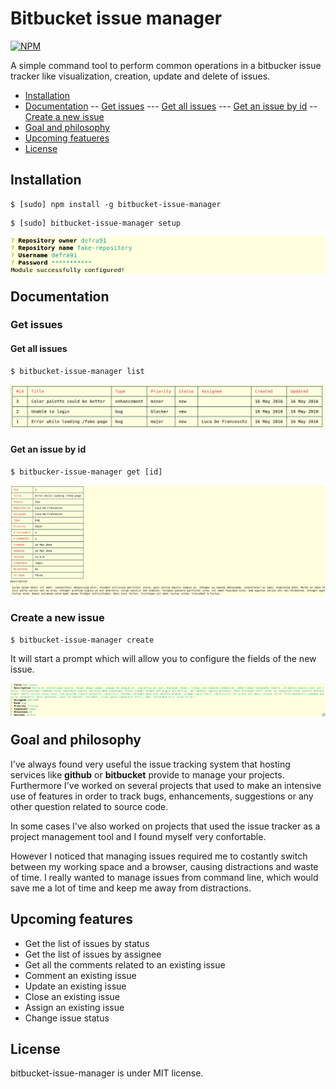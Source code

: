 # Bitbucket issue manager

[![NPM](https://nodei.co/npm/bitbucket-issue-manager.png)](https://npmjs.org/package/bitbucket-issue-manager)

A simple command tool to perform common operations in a bitbucker issue tracker like visualization, creation, update and delete of issues.

- [Installation](#installation)
- [Documentation](#documentation)
-- [Get issues](#get-issues)
--- [Get all issues](#get-all-issues)
--- [Get an issue by id](#get-an-issue-by-id)
-- [Create a new issue](#create-a-new-issue)
- [Goal and philosophy](#goal-and-philosophy)
- [Upcoming featueres](#upcoming-features)
- [License](#license)

## Installation

```
$ [sudo] npm install -g bitbucket-issue-manager
```

```
$ [sudo] bitbucket-issue-manager setup
```

<img style="margin-bottom:25px" align="left" alt="module setup" src="/docs/assets/setup.png" title="Setup"/>

## Documentation

### Get issues

#### Get all issues

```
$ bitbucket-issue-manager list
```

<img style="margin-bottom:25px" align="left" alt="List issues" src="/docs/assets/list.png" title="List all issues"/>

#### Get an issue by id

```
$ bitbucker-issue-manager get [id]
```

<img style="margin-bottom:25px" align="left" alt="Get issue by id" src="/docs/assets/get.png" title="Get an issue by id"/>

### Create a new issue

```
$ bitbucket-issue-manager create
```

It will start a prompt which will allow you to configure the fields of the new issue.

<img style="margin-bottom:25px" align="left" alt="Create an issue" src="/docs/assets/create.png" title="Create a new issue"/>

## Goal and philosophy

I've always found very useful the issue tracking system that hosting services like **github** or **bitbucket** provide to manage your projects. Furthermore I've worked on several projects that used to make an intensive use of features in order to track bugs, enhancements, suggestions or any other question related to source code. 

In some cases I've also worked on projects that used the issue tracker as a project management tool and I found myself very confortable.

However I noticed that managing issues required me to costantly switch between my working space and a browser, causing distractions and waste of time. I really wanted to manage issues from command line, which would save me a lot of time and keep me away from distractions.

## Upcoming features

- Get the list of issues by status
- Get the list of issues by assignee
- Get all the comments related to an existing issue
- Comment an existing issue
- Update an existing issue
- Close an existing issue
- Assign an existing issue
- Change issue status

## License

bitbucket-issue-manager is under MIT license.